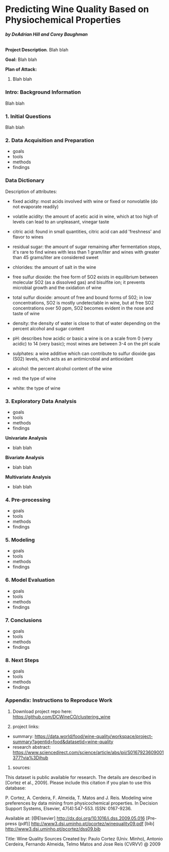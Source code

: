 # Predicting Wine Quality Based on Physiochemical Properties

##### *by DeAdrian Hill and Corey Baughman*
###### 


**Project Description**. Blah blah

**Goal:** Blah blah

**Plan of Attack:**

1. Blah blah

### Intro: Background Information

Blah blah

### 1. Initial Questions

Blah blah

### 2. Data Acquisition and Preparation

- goals
- tools
- methods
- findings
### Data Dictionary 
Description of attributes:

* fixed acidity: most acids involved with wine or fixed or nonvolatile (do not evaporate readily)

* volatile acidity: the amount of acetic acid in wine, which at too high of levels can lead to an unpleasant, vinegar taste

* citric acid: found in small quantities, citric acid can add 'freshness' and flavor to wines

* residual sugar: the amount of sugar remaining after fermentation stops, it's rare to find wines with less than 1 gram/liter and wines with greater than 45 grams/liter are considered sweet

* chlorides: the amount of salt in the wine

* free sulfur dioxide: the free form of SO2 exists in equilibrium between molecular SO2 (as a dissolved gas) and bisulfite ion; it prevents microbial growth and the oxidation of wine

* total sulfur dioxide: amount of free and bound forms of S02; in low concentrations, SO2 is mostly undetectable in wine, but at free SO2 concentrations over 50 ppm, SO2 becomes evident in the nose and taste of wine

* density: the density of water is close to that of water depending on the percent alcohol and sugar content

* pH: describes how acidic or basic a wine is on a scale from 0 (very acidic) to 14 (very basic); most wines are between 3-4 on the pH scale

* sulphates: a wine additive which can contribute to sulfur dioxide gas (S02) levels, wich acts as an antimicrobial and antioxidant

* alcohol: the percent alcohol content of the wine

* red: the type of wine 

* white: the type of wine 


### 3. Exploratory Data Analysis

- goals
- tools
- methods
- findings

**Univariate Analysis**

- blah blah

**Bivariate Analysis**
 
- blah blah

**Multivariate Analysis**

- blah blah

### 4. Pre-processing

- goals
- tools
- methods
- findings

### 5. Modeling

- goals
- tools
- methods
- findings

### 6. Model Evaluation

- goals
- tools
- methods
- findings

### 7. Conclusions

- goals
- tools
- methods
- findings

### 8. Next Steps

- goals
- tools
- methods
- findings

### Appendix: Instructions to Reproduce Work

1. Download project repo here:
https://github.com/DCWineCO/clustering_wine

1. project links:

- summary: https://data.world/food/wine-quality/workspace/project-summary?agentid=food&datasetid=wine-quality
- research abstract: https://www.sciencedirect.com/science/article/abs/pii/S0167923609001377?via%3Dihub

1. sources:

This dataset is public available for research. The details are described in [Cortez et al., 2009].
Please include this citation if you plan to use this database:

P. Cortez, A. Cerdeira, F. Almeida, T. Matos and J. Reis.
Modeling wine preferences by data mining from physicochemical properties.
In Decision Support Systems, Elsevier, 47(4):547-553. ISSN: 0167-9236.

Available at: [@Elsevier] http://dx.doi.org/10.1016/j.dss.2009.05.016
[Pre-press (pdf)] http://www3.dsi.uminho.pt/pcortez/winequality09.pdf
[bib] http://www3.dsi.uminho.pt/pcortez/dss09.bib

Title: Wine Quality
Sources
Created by: Paulo Cortez (Univ. Minho), Antonio Cerdeira, Fernando Almeida, Telmo Matos and Jose Reis (CVRVV) @ 2009


